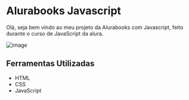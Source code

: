 # Alurabooks Javascript
Olá, seja bem vindo ao meu projeto da Alurabooks com Javascript, feito durante o curso de JavaScript da alura.

![image](https://github.com/user-attachments/assets/192476c6-90f8-4f69-962d-df3ea47f26a9)

## Ferramentas Utilizadas

* HTML
* CSS
* JavaScript
